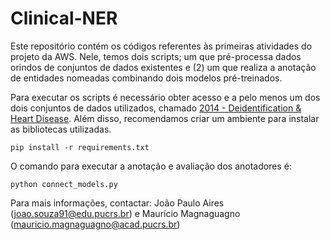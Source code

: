 # Clinical-NER
Este repositório contém os códigos referentes às primeiras atividades do projeto da AWS.
Nele, temos dois scripts; um que pré-processa dados orindos de conjuntos de dados existentes e (2) um que realiza a anotação de entidades nomeadas combinando dois modelos pré-treinados.

Para executar os scripts é necessário obter acesso e a pelo menos um dos dois conjuntos de dados utilizados, chamado [2014 - Deidentification & Heart Disease](https://portal.dbmi.hms.harvard.edu/projects/n2c2-nlp/).
Além disso, recomendamos criar um ambiente para instalar as bibliotecas utilizadas.

```
pip install -r requirements.txt
```

O comando para executar a anotação e avaliação dos anotadores é:

```
python connect_models.py
```

Para mais informações, contactar: João Paulo Aires (joao.souza91@edu.pucrs.br) e Maurício Magnaguagno (mauricio.magnaguagno@acad.pucrs.br)